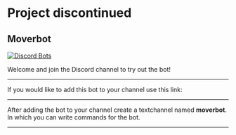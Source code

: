 # Project discontinued









## Moverbot

[![Discord Bots](https://top.gg/api/widget/status/449878054203031562.svg?noavatar=True)](https://top.gg/bot/449878054203031562)

Welcome and join the Discord channel to try out the bot!

---

If you would like to add this bot to your channel use this link:

---

After adding the bot to your channel create a textchannel named **moverbot**.\
In which you can write commands for the bot.


---

